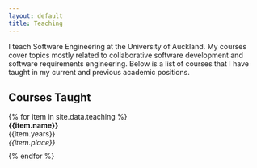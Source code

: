 ```yaml
---
layout: default
title: Teaching
---
```

I teach Software Engineering at the University of Auckland. My courses cover topics mostly related to collaborative software development and software requirements engineering. Below is a list of courses that I have taught in my current and previous academic positions. <br>

<h2 class="text-primary">Courses Taught</h2>
{% for item in site.data.teaching %}
  <div style="padding-bottom: 10px"> <b>{{item.name}}</b><br>
  {{item.years}}<br>
  <i>{{item.place}}</i></div>
{% endfor %}